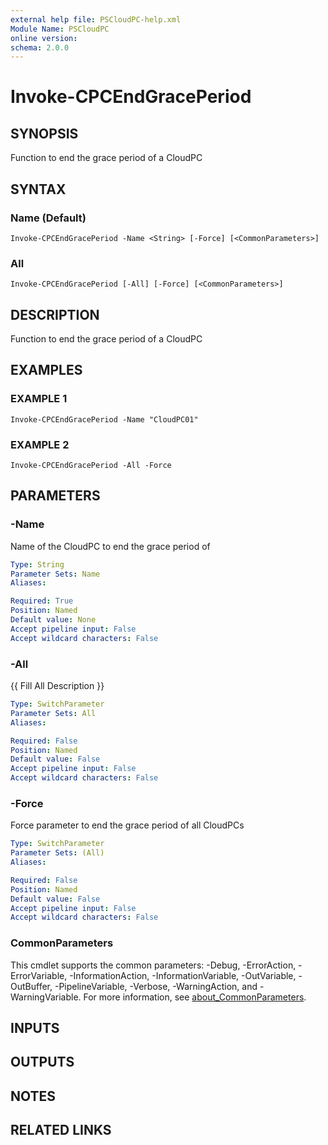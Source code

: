 ```yaml
---
external help file: PSCloudPC-help.xml
Module Name: PSCloudPC
online version:
schema: 2.0.0
---
```


# Invoke-CPCEndGracePeriod

## SYNOPSIS
Function to end the grace period of a CloudPC

## SYNTAX

### Name (Default)
```
Invoke-CPCEndGracePeriod -Name <String> [-Force] [<CommonParameters>]
```

### All
```
Invoke-CPCEndGracePeriod [-All] [-Force] [<CommonParameters>]
```

## DESCRIPTION
Function to end the grace period of a CloudPC

## EXAMPLES

### EXAMPLE 1
```
Invoke-CPCEndGracePeriod -Name "CloudPC01"
```

### EXAMPLE 2
```
Invoke-CPCEndGracePeriod -All -Force
```

## PARAMETERS

### -Name
Name of the CloudPC to end the grace period of

```yaml
Type: String
Parameter Sets: Name
Aliases:

Required: True
Position: Named
Default value: None
Accept pipeline input: False
Accept wildcard characters: False
```

### -All
{{ Fill All Description }}

```yaml
Type: SwitchParameter
Parameter Sets: All
Aliases:

Required: False
Position: Named
Default value: False
Accept pipeline input: False
Accept wildcard characters: False
```

### -Force
Force parameter to end the grace period of all CloudPCs

```yaml
Type: SwitchParameter
Parameter Sets: (All)
Aliases:

Required: False
Position: Named
Default value: False
Accept pipeline input: False
Accept wildcard characters: False
```

### CommonParameters
This cmdlet supports the common parameters: -Debug, -ErrorAction, -ErrorVariable, -InformationAction, -InformationVariable, -OutVariable, -OutBuffer, -PipelineVariable, -Verbose, -WarningAction, and -WarningVariable. For more information, see [about_CommonParameters](http://go.microsoft.com/fwlink/?LinkID=113216).

## INPUTS

## OUTPUTS

## NOTES

## RELATED LINKS
